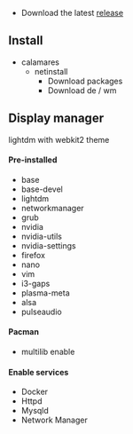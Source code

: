 
- Download the latest [release](https://github.com/joaopedroaats/arch/releases/)


## Install
- calamares
  - netinstall
    - Download packages
    - Download de / wm


## Display manager
lightdm with webkit2 theme


#### Pre-installed
- base
- base-devel
- lightdm
- networkmanager
- grub
- nvidia
- nvidia-utils
- nvidia-settings
- firefox
- nano
- vim
- i3-gaps
- plasma-meta
- alsa
- pulseaudio


#### Pacman
- multilib enable


#### Enable services
- Docker
- Httpd
- Mysqld
- Network Manager
